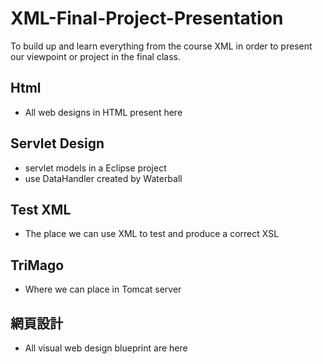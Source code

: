 # XML-Final-Project-Presentation
To build up and learn everything from the course XML in order to present our viewpoint or project in the final class.

## Html
- All web designs in HTML present here

## Servlet Design 
- servlet models in a Eclipse project
- use DataHandler created by Waterball

## Test XML 
- The place we can use XML to test and produce a correct XSL

## TriMago 
- Where we can place in Tomcat server

## 網頁設計 
- All visual web design blueprint are here

